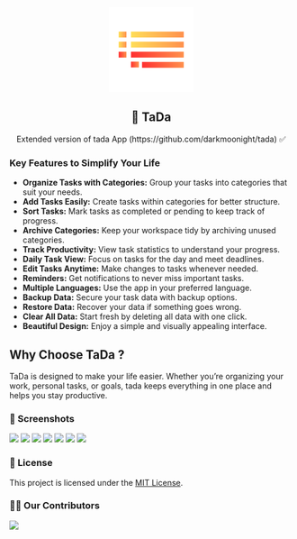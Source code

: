 <div align='center'>
<img src='/assets/icons/icon.png' width='150'/>
<h2>📝 TaDa</h2>
</div>

<p align='center'> Extended version of tada App (https://github.com/darkmoonight/tada) ✅ </p>

### Key Features to Simplify Your Life

- **Organize Tasks with Categories:** Group your tasks into categories that suit your needs.
- **Add Tasks Easily:** Create tasks within categories for better structure.
- **Sort Tasks:** Mark tasks as completed or pending to keep track of progress.
- **Archive Categories:** Keep your workspace tidy by archiving unused categories.
- **Track Productivity:** View task statistics to understand your progress.
- **Daily Task View:** Focus on tasks for the day and meet deadlines.
- **Edit Tasks Anytime:** Make changes to tasks whenever needed.
- **Reminders:** Get notifications to never miss important tasks.
- **Multiple Languages:** Use the app in your preferred language.
- **Backup Data:** Secure your task data with backup options.
- **Restore Data:** Recover your data if something goes wrong.
- **Clear All Data:** Start fresh by deleting all data with one click.
- **Beautiful Design:** Enjoy a simple and visually appealing interface.

## Why Choose TaDa ?

TaDa is designed to make your life easier. Whether you’re organizing your work, personal tasks, or goals, tada keeps everything in one place and helps you stay productive.

### 📸 Screenshots

<img src='/readme/1.png' width='200'/> <img src='/readme/2.png' width='200'/> <img src='/readme/3.png' width='200'/> <img src='/readme/4.png' width='200'/> <img src='/readme/5.png' width='200'/> <img src='/readme/6.png' width='200'/> <img src='/readme/7.png' width='200'/>


### 📃 License

This project is licensed under the [MIT License](./LICENSE).

### 👨‍💻 Our Contributors

<a href='https://github.com/kiranpranay/TaDa/graphs/contributors'>
  <img src='https://contrib.rocks/image?repo=kiranpranay/TaDa' />
</a>